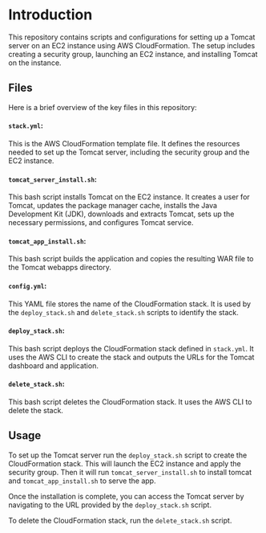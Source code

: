 # Introduction
This repository contains scripts and configurations for setting up a Tomcat server on an EC2 instance using AWS CloudFormation. The setup includes creating a security group, launching an EC2 instance, and installing Tomcat on the instance.

## Files
Here is a brief overview of the key files in this repository:

#### `stack.yml`: 
This is the AWS CloudFormation template file. It defines the resources needed to set up the Tomcat server, including the security group and the EC2 instance.

#### `tomcat_server_install.sh`: 
This bash script installs Tomcat on the EC2 instance. It creates a user for Tomcat, updates the package manager cache, installs the Java Development Kit (JDK), downloads and extracts Tomcat, sets up the necessary permissions, and configures Tomcat service.

#### `tomcat_app_install.sh`: 
This bash script builds the application and copies the resulting WAR file to the Tomcat webapps directory.

#### `config.yml`: 
This YAML file stores the name of the CloudFormation stack. It is used by the `deploy_stack.sh` and `delete_stack.sh` scripts to identify the stack.

#### `deploy_stack.sh`: 
This bash script deploys the CloudFormation stack defined in `stack.yml`. It uses the AWS CLI to create the stack and outputs the URLs for the Tomcat dashboard and application.

#### `delete_stack.sh`: 
This bash script deletes the CloudFormation stack. It uses the AWS CLI to delete the stack.

## Usage
To set up the Tomcat server run the `deploy_stack.sh` script to create the CloudFormation stack. This will launch the EC2 instance and apply the security group. Then it will run `tomcat_server_install.sh` to install tomcat and `tomcat_app_install.sh` to serve the app.

Once the installation is complete, you can access the Tomcat server by navigating to the URL provided by the `deploy_stack.sh` script.

To delete the CloudFormation stack, run the `delete_stack.sh` script.